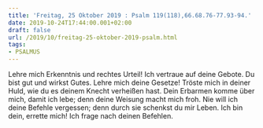 ```yaml
---
title: 'Freitag, 25 Oktober 2019 : Psalm 119(118),66.68.76-77.93-94.'
date: 2019-10-24T17:44:00.001+02:00
draft: false
url: /2019/10/freitag-25-oktober-2019-psalm.html
tags: 
- PSALMUS
---
```


Lehre mich Erkenntnis und rechtes Urteil! Ich vertraue auf deine Gebote. Du bist gut und wirkst Gutes. Lehre mich deine Gesetze! Tröste mich in deiner Huld, wie du es deinem Knecht verheißen hast. Dein Erbarmen komme über mich, damit ich lebe; denn deine Weisung macht mich froh. Nie will ich deine Befehle vergessen; denn durch sie schenkst du mir Leben. Ich bin dein, errette mich! Ich frage nach deinen Befehlen.